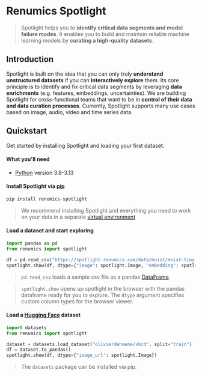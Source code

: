 # Renumics Spotlight

> Spotlight helps you to **identify critical data segments and model failure modes**. It enables you to build and maintain reliable machine learning models by **curating a high-quality datasets**.

## Introduction

Spotlight is built on the idea that you can only truly **understand unstructured datasets** if you can **interactively explore** them. Its core principle is to identify and fix critical data segments by leveraging **data enrichments** (e.g. features, embeddings, uncertainties). We are building Spotlight for cross-functional teams that want to be in **control of their data and data curation processes**. Currently, Spotlight supports many use cases based on image, audio, video and time series data.

## Quickstart

Get started by installing Spotlight and loading your first dataset.

#### What you'll need

-   [Python](https://www.python.org/downloads/) version 3.8-3.13

#### Install Spotlight via [pip](https://packaging.python.org/en/latest/key_projects/#pip)

```bash
pip install renumics-spotlight
```

> We recommend installing Spotlight and everything you need to work on your data in a separate [virtual environment](https://docs.python.org/3/tutorial/venv.html)

#### Load a dataset and start exploring

```python
import pandas as pd
from renumics import spotlight

df = pd.read_csv("https://spotlight.renumics.com/data/mnist/mnist-tiny.csv")
spotlight.show(df, dtype={"image": spotlight.Image, "embedding": spotlight.Embedding})
```

> `pd.read_csv` loads a sample csv file as a pandas [DataFrame](https://pandas.pydata.org/docs/reference/api/pandas.DataFrame.html).

> `spotlight.show` opens up spotlight in the browser with the pandas dataframe ready for you to explore. The `dtype` argument specifies custom column types for the browser viewer.

#### Load a [Hugging Face](https://huggingface.co/) dataset

```python
import datasets
from renumics import spotlight

dataset = datasets.load_dataset("olivierdehaene/xkcd", split="train")
df = dataset.to_pandas()
spotlight.show(df, dtype={"image_url": spotlight.Image})
```

> The `datasets` package can be installed via pip.
